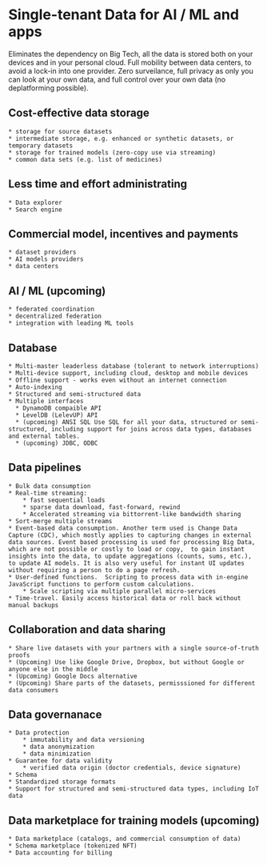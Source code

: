 # Single-tenant Data for AI / ML and apps
Eliminates the dependency on Big Tech, all the data is stored both on your devices and in your personal cloud. Full mobility between data centers, to avoid a lock-in into one provider. Zero surveilance, full privacy as only you can look at your own data, and full control over your own data (no deplatforming possible).


## Cost-effective data storage  
    * storage for source datasets
    * intermediate storage, e.g. enhanced or synthetic datasets, or temporary datasets 
    * storage for trained models (zero-copy use via streaming)
    * common data sets (e.g. list of medicines) 

## Less time and effort administrating 
    * Data explorer
    * Search engine 

## Commercial model, incentives and payments
    * dataset providers
    * AI models providers
    * data centers

## AI / ML (upcoming)
    * federated coordination
    * decentralized federation
    * integration with leading ML tools

## Database
    * Multi-master leaderless database (tolerant to network interruptions)
    * Multi-device support, including cloud, desktop and mobile devices
    * Offline support - works even without an internet connection
    * Auto-indexing
    * Structured and semi-structured data
    * Multiple interfaces
      * DynamoDB compaible API
      * LevelDB (LelevUP) API
      * (upcoming) ANSI SQL Use SQL for all your data, structured or semi-structured, including support for joins across data types, databases and external tables.
      * (upcoming) JDBC, ODBC
    
## Data pipelines
    * Bulk data consumption
    * Real-time streaming: 
        * fast sequential loads
        * sparse data download, fast-forward, rewind
        * Accelerated streaming via bittorrent-like bandwidth sharing
    * Sort-merge multiple streams
    * Event-based data consumption. Another term used is Change Data Capture (CDC), which mostly applies to capturing changes in external data sources. Event based processing is used for processing Big Data, which are not possible or costly to load or copy,  to gain instant insights into the data, to update aggregations (counts, sums, etc.), to update AI models. It is also very useful for instant UI updates without requiring a person to do a page refresh.
    * User-defined functions.  Scripting to process data with in-engine JavaScript functions to perform custom calculations.
        * Scale scripting via multiple parallel micro-services
    * Time-travel. Easily access historical data or roll back without manual backups

## Collaboration and data sharing
    * Share live datasets with your partners with a single source-of-truth proofs
    * (Upcoming) Use like Google Drive, Dropbox, but without Google or anyone else in the middle 
    * (Upcoming) Google Docs alternative 
    * (Upcoming) Share parts of the datasets, permisssioned for different data consumers

## Data governanace 
    * Data protection
        * immutability and data versioning
        * data anonymization 
        * data minimization 
    * Guarantee for data validity 
        * verified data origin (doctor credentials, device signature)
    * Schema
    * Standardized storage formats 
    * Support for structured and semi-structured data types, including IoT data

## Data marketplace for training models (upcoming)
    * Data marketplace (catalogs, and commercial consumption of data)
    * Schema marketplace (tokenized NFT)
    * Data accounting for billing



